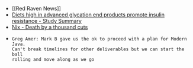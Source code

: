 - [[Red Raven News]]
- [Diets high in advanced glycation end products promote insulin resistance  - Study Summary](https://examine.com/research-feed/study/9kjAb0/)
- [Nix - Death by a thousand cuts](https://www.dgt.is/blog/2025-01-10-nix-death-by-a-thousand-cuts/)
- ```
  Greg Amer: Mark B gave us the ok to proceed with a plan for Modern Java.
  Can't break timelines for other deliverables but we can start the ball
  rolling and move along as we go
  
  ```